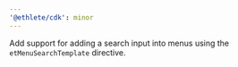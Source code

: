 ```yaml
---
'@ethlete/cdk': minor
---
```


Add support for adding a search input into menus using the `etMenuSearchTemplate` directive.
